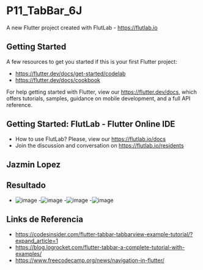 # P11_TabBar_6J

A new Flutter project created with FlutLab - https://flutlab.io

## Getting Started

A few resources to get you started if this is your first Flutter project:

- https://flutter.dev/docs/get-started/codelab
- https://flutter.dev/docs/cookbook

For help getting started with Flutter, view our
https://flutter.dev/docs, which offers tutorials,
samples, guidance on mobile development, and a full API reference.

## Getting Started: FlutLab - Flutter Online IDE

- How to use FlutLab? Please, view our https://flutlab.io/docs
- Join the discussion and conversation on https://flutlab.io/residents

## Jazmin Lopez
## Resultado
- ![image](https://github.com/JazLopezMartinez/P11_TabBar_6J/assets/143547919/b4d2ffe5-2359-4024-a145-8720a25cdd02)
-![image](https://github.com/JazLopezMartinez/P11_TabBar_6J/assets/143547919/7c21125d-0a8c-40a4-b68e-44e8a97f0838)
-![image](https://github.com/JazLopezMartinez/P11_TabBar_6J/assets/143547919/6b43b2ff-685b-42b0-bdeb-036d62067697)
-![image](https://github.com/JazLopezMartinez/P11_TabBar_6J/assets/143547919/d5ed4832-96a5-49de-83be-46b5d8366e2f)

## Links de Referencia
- https://codesinsider.com/flutter-tabbar-tabbarview-example-tutorial/?expand_article=1
- https://blog.logrocket.com/flutter-tabbar-a-complete-tutorial-with-examples/
- https://www.freecodecamp.org/news/navigation-in-flutter/



